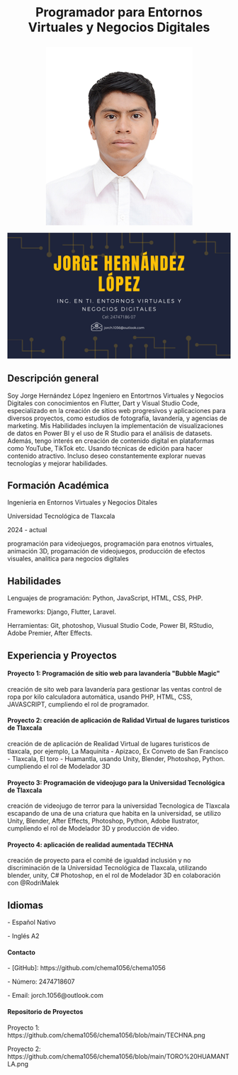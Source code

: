 <H1><p align='center'>Programador para Entornos Virtuales y Negocios Digitales</p></H1>

<p align='center'><img src= 'https://github.com/chema1056/chema1056/blob/main/Jorge%20Hern%C3%A1ndez%20L%C3%B3pez%20TIAEVND%206A.jpg'></p>
<p align='center'><img src= 'https://github.com/chema1056/chema1056/blob/main/portada.png'></p>

<H2>Descripción general</H2>
<p>Soy Jorge Hernández López Ingeniero en Entortrnos Virtuales y Negocios Digitales con conocimientos en Flutter, Dart y Visual Studio Code, especializado en la creación de sitios web progresivos y aplicaciones para diversos proyectos, como estudios de fotografía, lavandería, y agencias de marketing. Mis Habilidades incluyen la implementación de visualizaciones de datos en Power BI y el uso de R Studio para el análisis de datasets. Además, tengo interés en creación de contenido digital en plataformas como YouTube, TikTok etc. Usando técnicas de edición para hacer contenido atractivo. Incluso deseo constantemente explorar nuevas tecnologías y mejorar habilidades.</p>

<H2>Formación Académica</H2>
<p>Ingenieria en Entornos Virtuales y Negocios Ditales</p>
<p>Universidad Tecnológica de Tlaxcala</p>
<p>2024 - actual</p>
<p>programación para videojuegos, programación para enotnos virtuales, animación 3D, progamación de videojuegos, producción de efectos visuales, analitica para negocios digitales</p>
<h2>Habilidades</h2>
<p>Lenguajes de programación: Python, JavaScript, HTML, CSS, PHP.</p>
<p>Frameworks: Django, Flutter, Laravel.</p>
<p>Herramientas: Git, photoshop, Viusual Studio Code, Power BI, RStudio, Adobe Premier, After Effects.</p>

<h2>Experiencia y Proyectos</h2>
<h4>Proyecto 1: Programación de sitio web para lavandería "Bubble Magic"</h4>
<p>creación de sito web para lavandería para gestionar las ventas control de ropa por kilo calculadora automática, usando PHP, HTML, CSS, JAVASCRIPT, cumpliendo el rol de programador.</p>

<h4>Proyecto 2: creación de aplicación de Ralidad Virtual de lugares turisticos de Tlaxcala</h4>
<p>creación de de aplicación de Realidad Virtual de lugares turisticos de tlaxcala, por ejemplo, La Maquinita - Apizaco, Ex Conveto de San Francisco - Tlaxcala, El toro - Huamantla, usando Unity, Blender, Photoshop, Python. cumpliendo el rol de Modelador 3D</p>

<h4>Proyecto 3: Programación de videojugo para la Universidad Tecnológica de Tlaxcala </h4>
<p>creación de videojugo de terror para la universidad Tecnologica de Tlaxcala escapando de una de una criatura que habita en la universidad, se utilizo Unity, Blender, After Effects, Photoshop, Python, Adobe Ilustrator, cumpliendo el rol de Modelador 3D y producción de video.</p>

<h4>Proyecto 4: aplicación de realidad aumentada TECHNA </h4>
<p>creación de proyecto para el comité de igualdad inclusión y no discriminación de la Universidad Tecnológica de Tlaxcala, utilizando blender, unity, C# Photoshop, en el rol de Modelador 3D en colaboración con @RodriMalek</p>
<h2>Idiomas</h2>
<p>- Español Nativo</p>
- Inglés A2

<h4>Contacto</h4>
<p>- [GitHub]: https://github.com/chema1056/chema1056</p>
<p>- Número: 2474718607</p>
<p>- Email: jorch.1056@outlook.com</p>

<H4>Repositorio de Proyectos</H4>
<P>Proyecto 1: https://github.com/chema1056/chema1056/blob/main/TECHNA.png</P>
<P>Proyecto 2: https://github.com/chema1056/chema1056/blob/main/TORO%20HUAMANTLA.png</P>

<!--
**chema1056/chema1056** is a ✨ _special_ ✨ repository because its `README.md` (this file) appears on your GitHub profile.

Here are some ideas to get you started:

- 🔭 I’m currently working on ...
- 🌱 I’m currently learning ...
- 👯 I’m looking to collaborate on ...
- 🤔 I’m looking for help with ...
- 💬 Ask me about ...
- 📫 How to reach me: ...
- 😄 Pronouns: ...
- ⚡ Fun fact: ...
-->
